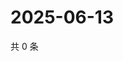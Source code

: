 # 2025-06-13

共 0 条

<!-- BEGIN ZHIHUVIDEO -->
<!-- 最后更新时间 Fri Jun 13 2025 15:11:45 GMT+0800 (China Standard Time) -->

<!-- END ZHIHUVIDEO -->

